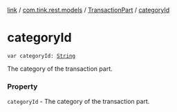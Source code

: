 [link](../../index.md) / [com.tink.rest.models](../index.md) / [TransactionPart](index.md) / [categoryId](./category-id.md)

# categoryId

`var categoryId: `[`String`](https://kotlinlang.org/api/latest/jvm/stdlib/kotlin/-string/index.html)

The category of the transaction part.

### Property

`categoryId` - The category of the transaction part.